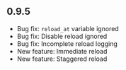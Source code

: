 ## 0.9.5
* Bug fix: `reload_at` variable ignored
* Bug fix: Disable reload ignored
* Bug fix: Incomplete reload logging
* New feature: Immediate reload
* New feature: Staggered reload
